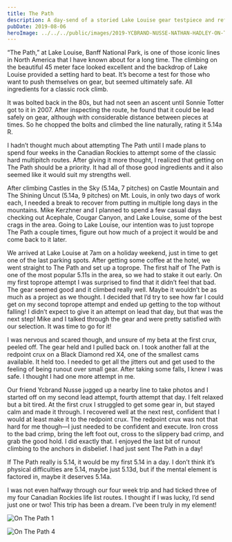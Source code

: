 ```yaml
---
title: The Path
description: A day-send of a storied Lake Louise gear testpiece and reflections on style.
pubDate: 2019-08-06
heroImage: ../../../public/images/2019-YCBRAND-NUSSE-NATHAN-HADLEY-ON-THE-PATH-2.jpg
---
```


“The Path,” at Lake Louise, Banff National Park, is one of those iconic lines in North America that I have known about for a long time. The climbing on the beautiful 45 meter face looked excellent and the backdrop of Lake Louise provided a setting hard to beat. It’s become a test for those who want to push themselves on gear, but seemed ultimately safe. All ingredients for a classic rock climb.

It was bolted back in the 80s, but had not seen an ascent until Sonnie Totter got to it in 2007. After inspecting the route, he found that it could be lead safely on gear, although with considerable distance between pieces at times. So he chopped the bolts and climbed the line naturally, rating it 5.14a R.

I hadn’t thought much about attempting The Path until I made plans to spend four weeks in the Canadian Rockies to attempt some of the classic hard multipitch routes. After giving it more thought, I realized that getting on The Path should be a priority. It had all of those good ingredients and it also seemed like it would suit my strengths well.

After climbing Castles in the Sky (5.14a, 7 pitches) on Castle Mountain and The Shining Uncut (5.14a, 9 pitches) on Mt. Louis, in only two days of work each, I needed a break to recover from putting in multiple long days in the mountains. Mike Kerzhner and I planned to spend a few casual days checking out Acephale, Cougar Canyon, and Lake Louise, some of the best crags in the area. Going to Lake Louise, our intention was to just toprope The Path a couple times, figure out how much of a project it would be and come back to it later.

We arrived at Lake Louise at 7am on a holiday weekend, just in time to get one of the last parking spots. After getting some coffee at the hotel, we went straight to The Path and set up a toprope. The first half of The Path is one of the most popular 5.11s in the area, so we had to stake it out early. On my first toprope attempt I was surprised to find that it didn’t feel that bad. The gear seemed good and it climbed really well. Maybe it wouldn’t be as much as a project as we thought. I decided that I’d try to see how far I could get on my second toprope attempt and ended up getting to the top without falling! I didn’t expect to give it an attempt on lead that day, but that was the next step! Mike and I talked through the gear and were pretty satisfied with our selection. It was time to go for it!

I was nervous and scared though, and unsure of my beta at the first crux, peeled off. The gear held and I pulled back on. I took another fall at the redpoint crux on a Black Diamond red X4, one of the smallest cams available. It held too. I needed to get all the jitters out and get used to the feeling of being runout over small gear. After taking some falls, I knew I was safe. I thought I had one more attempt in me.

Our friend Ycbrand Nusse jugged up a nearby line to take photos and I started off on my second lead attempt, fourth attempt that day. I felt relaxed but a bit tired. At the first crux I struggled to get some gear in, but stayed calm and made it through. I recovered well at the next rest, confident that I would at least make it to the redpoint crux. The redpoint crux was not that hard for me though—I just needed to be confident and execute. Iron cross to the bad crimp, bring the left foot out, cross to the slippery bad crimp, and grab the good hold. I did exactly that. I enjoyed the last bit of runout climbing to the anchors in disbelief. I had just sent The Path in a day!

If The Path really is 5.14, it would be my first 5.14 in a day. I don’t think it’s physical difficulties are 5.14, maybe just 5.13d, but if the mental element is factored in, maybe it deserves 5.14a.

I was not even halfway through our four week trip and had ticked three of my four Canadian Rockies life list routes. I thought if I was lucky, I’d send just one or two! This trip has been a dream. I’ve been truly in my element!

![On The Path 1](/images/2019-YCBRAND-NUSSE-NATHAN-HADLEY-ON-THE-PATH-1.jpg)

![On The Path 4](/images/2019-YCBRAND-NUSSE-NATHAN-HADLEY-ON-THE-PATH-4.jpg)
